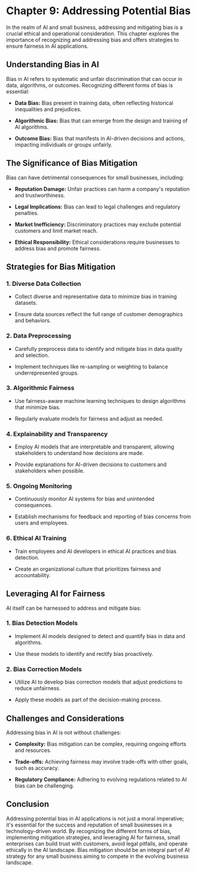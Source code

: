 Chapter 9: Addressing Potential Bias
====================================

In the realm of AI and small business, addressing and mitigating bias is a crucial ethical and operational consideration. This chapter explores the importance of recognizing and addressing bias and offers strategies to ensure fairness in AI applications.

**Understanding Bias in AI**
----------------------------

Bias in AI refers to systematic and unfair discrimination that can occur in data, algorithms, or outcomes. Recognizing different forms of bias is essential:

* **Data Bias:** Bias present in training data, often reflecting historical inequalities and prejudices.

* **Algorithmic Bias:** Bias that can emerge from the design and training of AI algorithms.

* **Outcome Bias:** Bias that manifests in AI-driven decisions and actions, impacting individuals or groups unfairly.

**The Significance of Bias Mitigation**
---------------------------------------

Bias can have detrimental consequences for small businesses, including:

* **Reputation Damage:** Unfair practices can harm a company's reputation and trustworthiness.

* **Legal Implications:** Bias can lead to legal challenges and regulatory penalties.

* **Market Inefficiency:** Discriminatory practices may exclude potential customers and limit market reach.

* **Ethical Responsibility:** Ethical considerations require businesses to address bias and promote fairness.

**Strategies for Bias Mitigation**
----------------------------------

### **1. Diverse Data Collection**

* Collect diverse and representative data to minimize bias in training datasets.

* Ensure data sources reflect the full range of customer demographics and behaviors.

### **2. Data Preprocessing**

* Carefully preprocess data to identify and mitigate bias in data quality and selection.

* Implement techniques like re-sampling or weighting to balance underrepresented groups.

### **3. Algorithmic Fairness**

* Use fairness-aware machine learning techniques to design algorithms that minimize bias.

* Regularly evaluate models for fairness and adjust as needed.

### **4. Explainability and Transparency**

* Employ AI models that are interpretable and transparent, allowing stakeholders to understand how decisions are made.

* Provide explanations for AI-driven decisions to customers and stakeholders when possible.

### **5. Ongoing Monitoring**

* Continuously monitor AI systems for bias and unintended consequences.

* Establish mechanisms for feedback and reporting of bias concerns from users and employees.

### **6. Ethical AI Training**

* Train employees and AI developers in ethical AI practices and bias detection.

* Create an organizational culture that prioritizes fairness and accountability.

**Leveraging AI for Fairness**
------------------------------

AI itself can be harnessed to address and mitigate bias:

### **1. Bias Detection Models**

* Implement AI models designed to detect and quantify bias in data and algorithms.

* Use these models to identify and rectify bias proactively.

### **2. Bias Correction Models**

* Utilize AI to develop bias correction models that adjust predictions to reduce unfairness.

* Apply these models as part of the decision-making process.

**Challenges and Considerations**
---------------------------------

Addressing bias in AI is not without challenges:

* **Complexity:** Bias mitigation can be complex, requiring ongoing efforts and resources.

* **Trade-offs:** Achieving fairness may involve trade-offs with other goals, such as accuracy.

* **Regulatory Compliance:** Adhering to evolving regulations related to AI bias can be challenging.

**Conclusion**
--------------

Addressing potential bias in AI applications is not just a moral imperative; it's essential for the success and reputation of small businesses in a technology-driven world. By recognizing the different forms of bias, implementing mitigation strategies, and leveraging AI for fairness, small enterprises can build trust with customers, avoid legal pitfalls, and operate ethically in the AI landscape. Bias mitigation should be an integral part of AI strategy for any small business aiming to compete in the evolving business landscape.
